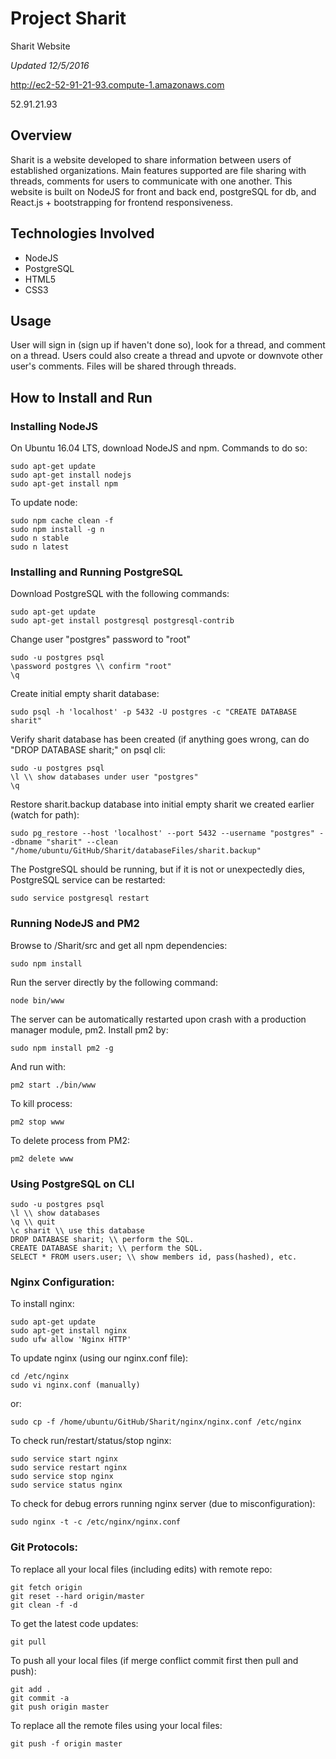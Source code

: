 # Project Sharit
Sharit Website

*Updated 12/5/2016*

http://ec2-52-91-21-93.compute-1.amazonaws.com

52.91.21.93

## Overview
Sharit is a website developed to share information between users of established organizations. Main features supported are file sharing with threads, comments for users to communicate with one another. This website is built on NodeJS for front and back end, postgreSQL for db, and React.js + bootstrapping for frontend responsiveness.

## Technologies Involved
* NodeJS
* PostgreSQL
* HTML5
* CSS3

## Usage
User will sign in (sign up if haven't done so), look for a thread, and comment on a thread. Users could also create a thread and upvote or downvote other user's comments. 
Files will be shared through threads.

## How to Install and Run
### Installing NodeJS
On Ubuntu 16.04 LTS, download NodeJS and npm. Commands to do so:
```git
sudo apt-get update
sudo apt-get install nodejs
sudo apt-get install npm
```
To update node:
```git
sudo npm cache clean -f
sudo npm install -g n
sudo n stable
sudo n latest
```

### Installing and Running PostgreSQL
Download PostgreSQL with the following commands:
```git
sudo apt-get update
sudo apt-get install postgresql postgresql-contrib
```
Change user "postgres" password to "root"
```git
sudo -u postgres psql
\password postgres \\ confirm "root"
\q
```
Create initial empty sharit database:
```git
sudo psql -h 'localhost' -p 5432 -U postgres -c "CREATE DATABASE sharit"
```
Verify sharit database has been created (if anything goes wrong, can do "DROP DATABASE sharit;" on psql cli:
```git
sudo -u postgres psql
\l \\ show databases under user "postgres"
\q
```
Restore sharit.backup database into initial empty sharit we created earlier (watch for path):
```git
sudo pg_restore --host 'localhost' --port 5432 --username "postgres" --dbname "sharit" --clean "/home/ubuntu/GitHub/Sharit/databaseFiles/sharit.backup"
```
The PostgreSQL should be running, but if it is not or unexpectedly dies, PostgreSQL service can be restarted:
```git
sudo service postgresql restart
```

### Running NodeJS and PM2
Browse to /Sharit/src and get all npm dependencies:
```git
sudo npm install
```
Run the server directly by the following command:
```git
node bin/www
```
The server can be automatically restarted upon crash with a production manager module, pm2. Install pm2 by:
```git
sudo npm install pm2 -g
```
And run with:
```git
pm2 start ./bin/www
```
To kill process:
```git
pm2 stop www
```
To delete process from PM2:
```git
pm2 delete www
```

### Using PostgreSQL on CLI
```git
sudo -u postgres psql
\l \\ show databases
\q \\ quit
\c sharit \\ use this database
DROP DATABASE sharit; \\ perform the SQL.
CREATE DATABASE sharit; \\ perform the SQL.
SELECT * FROM users.user; \\ show members id, pass(hashed), etc.
```

### Nginx Configuration:
To install nginx:
```git
sudo apt-get update
sudo apt-get install nginx
sudo ufw allow 'Nginx HTTP'
```
To update nginx (using our nginx.conf file):
```git
cd /etc/nginx
sudo vi nginx.conf (manually)
```
or:
```git
sudo cp -f /home/ubuntu/GitHub/Sharit/nginx/nginx.conf /etc/nginx
```
To check run/restart/status/stop nginx:
```git
sudo service start nginx
sudo service restart nginx
sudo service stop nginx
sudo service status nginx
```
To check for debug errors running nginx server (due to misconfiguration):
```git
sudo nginx -t -c /etc/nginx/nginx.conf
```

### Git Protocols:
To replace all your local files (including edits) with remote repo:
```git
git fetch origin
git reset --hard origin/master
git clean -f -d
```
To get the latest code updates:
```git
git pull
```
To push all your local files (if merge conflict commit first then pull and push):
```git
git add .
git commit -a
git push origin master
```
To replace all the remote files using your local files:
```git
git push -f origin master
```
